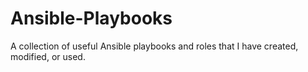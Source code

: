 # Ansible-Playbooks
A collection of useful Ansible playbooks and roles that I have created, modified, or used.
